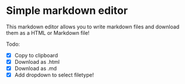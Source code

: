 # Simple markdown editor

This markdown editor allows you to write markdown files and download them as a HTML or Markdown file!

Todo:

<!-- prettier-ignore -->
- [x] Copy to clipboard
- [x] Download as .html
- [x] Download as .md
- [x] Add dropdown to select filetype!
